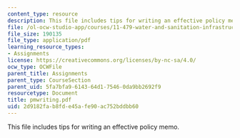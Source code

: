 ```yaml
---
content_type: resource
description: This file includes tips for writing an effective policy memo.
file: /ol-ocw-studio-app/courses/11-479-water-and-sanitation-infrastructure-planning-in-developing-countries-spring-2005/2d9182fab8fde45afe90ac752bddbb60_pmwriting.pdf
file_size: 190135
file_type: application/pdf
learning_resource_types:
- Assignments
license: https://creativecommons.org/licenses/by-nc-sa/4.0/
ocw_type: OCWFile
parent_title: Assignments
parent_type: CourseSection
parent_uid: 5fa7bfa9-6143-64d1-7546-0da9bb2692f9
resourcetype: Document
title: pmwriting.pdf
uid: 2d9182fa-b8fd-e45a-fe90-ac752bddbb60
---
```

This file includes tips for writing an effective policy memo.